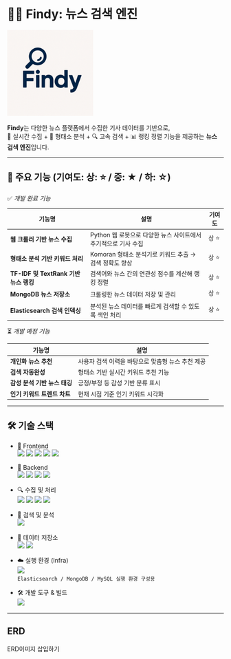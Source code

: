 # 🕵️‍♂️ Findy: 뉴스 검색 엔진

<img src="Findy_logo.png" alt="Findy 로고" width="200"/>

**Findy**는 다양한 뉴스 플랫폼에서 수집한 기사 데이터를 기반으로,  
📡 실시간 수집 + 🧠 형태소 분석 + 🔍 고속 검색 + 📊 랭킹 정렬 기능을 제공하는 **뉴스 검색 엔진**입니다.


---

## 🌟 주요 기능 (기여도: 상: ⭐ / 중: ★ / 하: ☆)

✅ *개발 완료 기능*

| 기능명 | 설명 | 기여도 |
|--------|------|--------|
| **웹 크롤러 기반 뉴스 수집** | Python 웹 로봇으로 다양한 뉴스 사이트에서 주기적으로 기사 수집 | 상 ⭐ |
| **형태소 분석 기반 키워드 처리** | Komoran 형태소 분석기로 키워드 추출 → 검색 정확도 향상 | 상 ⭐ |
| **TF-IDF 및 TextRank 기반 뉴스 랭킹** | 검색어와 뉴스 간의 연관성 점수를 계산해 랭킹 정렬 | 상 ⭐ |
| **MongoDB 뉴스 저장소** | 크롤링한 뉴스 데이터 저장 및 관리 | 상 ⭐ |
| **Elasticsearch 검색 인덱싱** | 분석된 뉴스 데이터를 빠르게 검색할 수 있도록 색인 처리 | 상 ⭐ |

⏳ *개발 예정 기능*

| 기능명 | 설명 |
|--------|------|
| **개인화 뉴스 추천** | 사용자 검색 이력을 바탕으로 맞춤형 뉴스 추천 제공 |
| **검색 자동완성** | 형태소 기반 실시간 키워드 추천 기능 |
| **감성 분석 기반 뉴스 태깅** | 긍정/부정 등 감성 기반 분류 표시 |
| **인기 키워드 트렌드 차트** | 현재 시점 기준 인기 키워드 시각화 |


---

## 🛠 기술 스택

- 🎨 Frontend<br>
<img src="https://img.shields.io/badge/HTML5-E34F26?style=flat&logo=html5&logoColor=white" height="25" /> <img src="https://img.shields.io/badge/CSS3-1572B6?style=flat&logo=css3&logoColor=white" height="25" /> <img src="https://img.shields.io/badge/JavaScript-F7DF1E?style=flat&logo=javascript&logoColor=black" height="25" /> <img src="https://img.shields.io/badge/jQuery-0769AD?style=flat&logo=jquery&logoColor=white" height="25" /> <img src="https://img.shields.io/badge/React--61DAFB?style=flat&logo=react" height="25" />

- 🔧 Backend<br>
<img src="https://img.shields.io/badge/Java-17-007396?style=flat&logo=java&logoColor=white" height="25" /> <img src="https://img.shields.io/badge/SpringBoot-6DB33F?style=flat&logo=springboot&logoColor=white" height="25" />
<img src="https://img.shields.io/badge/AJAX-0054A6?style=flat&logo=code&logoColor=white" height="25" /> <img src="https://img.shields.io/badge/Fetch-00A9E0?style=flat&logo=javascript&logoColor=white" height="25" />

- 🔍 수집 및 처리 <br>
   <img src="https://img.shields.io/badge/Python-3776AB?style=flat&logo=python&logoColor=white" height="25" /> <img src="https://img.shields.io/badge/Komoran-형태소분석기-00B894?style=flat" height="25" /> <img src="https://img.shields.io/badge/TextRank-키워드추출-0984e3?style=flat" height="25" /> <img src="https://img.shields.io/badge/Web%20Robot-00B8D4?style=flat&logo=web&logoColor=white" height="25" />

- 🧠 검색 및 분석 <br>
   <img src="https://img.shields.io/badge/Elasticsearch-005571?style=flat&logo=elasticsearch&logoColor=white" height="25" />

- 💾 데이터 저장소 <br>
   <img src="https://img.shields.io/badge/MongoDB-47A248?style=flat&logo=mongodb&logoColor=white" height="25" /> <img src="https://img.shields.io/badge/MySQL-005C84?style=flat&logo=mysql&logoColor=white" height="25" /><br>

- ☁️ 실행 환경 (Infra)<br>
<img src="https://img.shields.io/badge/Docker-2496ED?style=flat&logo=docker&logoColor=white" height="25" /><br>
`Elasticsearch / MongoDB / MySQL 실행 환경 구성용`

- 🛠 개발 도구 & 빌드<br>
   <img src="https://img.shields.io/badge/Gradle-02303A?style=flat&logo=gradle&logoColor=white" height="25" />


---

## ERD
ERD이미지 삽입하기
